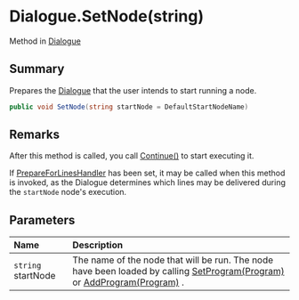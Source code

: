 # Dialogue.SetNode(string)

Method in [Dialogue](/docs/api/csharp/yarn.dialogue.md)

## Summary


Prepares the  <a href="yarn.dialogue.md">Dialogue</a>  that the user intends to start
running a node.


```csharp
public void SetNode(string startNode = DefaultStartNodeName)
```

## Remarks

<p>
After this method is called, you call <a href="yarn.dialogue.continue.md">Continue()</a> to
start executing it.
</p> <p>
If <a href="yarn.dialogue.prepareforlineshandler.md">PrepareForLinesHandler</a> has been set, it may be
called when this method is invoked, as the Dialogue determines which
lines may be delivered during the <code>startNode</code>
node's execution.
</p>

## Parameters

|Name|Description|
|:---|:---|
|`string` startNode|The name of the node that will be run. The node have been loaded by calling  <a href="yarn.dialogue.setprogram.md">SetProgram(Program)</a>  or  <a href="yarn.dialogue.addprogram.md">AddProgram(Program)</a> .|

